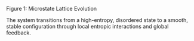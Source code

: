 Figure 1: Microstate Lattice Evolution

The system transitions from a high-entropy, disordered state to a smooth, stable configuration through local entropic interactions and global feedback.
